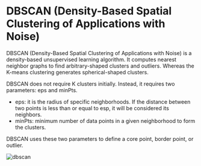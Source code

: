 # DBSCAN (Density-Based Spatial Clustering of Applications with Noise)

DBSCAN (Density-Based Spatial Clustering of Applications with Noise) is a density-based unsupervised learning algorithm. It computes nearest neighbor graphs to find arbitrary-shaped clusters and outliers. Whereas the K-means clustering generates spherical-shaped clusters.

DBSCAN does not require K clusters initially. Instead, it requires two parameters: eps and minPts.

- eps: it is the radius of specific neighborhoods. If the distance between two points is less than or equal to esp, it will be considered its neighbors.
- minPts: minimum number of data points in a given neighborhood to form the clusters.

DBSCAN uses these two parameters to define a core point, border point, or outlier.<br>

![dbscan](https://www.kdnuggets.com/wp-content/uploads/awan_implementing_dbscan_python_2.jpg)
